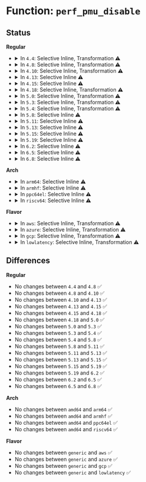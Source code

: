 # Function: <code>perf_pmu_disable</code>

## Status
<b>Regular</b>
<ul>
<li>
<details>
<summary>In <code>4.4</code>: Selective Inline, Transformation ⚠️</summary>

```c
void perf_pmu_disable(struct pmu *pmu);
```

**Collision:** Unique Global

**Inline:** Selective

**Transformation:** True

**Instances:**

```
In kernel/events/core.c (ffffffff8117a8b0)
Location: kernel/events/core.c:828
Inline: True
Inline callers:
  - kernel/events/core.c:__perf_event_period
  - kernel/events/core.c:perf_pmu_sched_task
  - kernel/events/core.c:ctx_sched_out
  - kernel/events/core.c:perf_cgroup_switch
  - kernel/events/core.c:perf_event_context_sched_in
  - kernel/events/core.c:perf_mux_hrtimer_handler
  - kernel/events/core.c:__perf_install_in_context
  - kernel/events/core.c:perf_event_task_tick
  - kernel/events/core.c:perf_event_task_tick
Direct callers:
  - arch/x86/events/core.c:x86_pmu_start_txn
  - kernel/events/core.c:__perf_event_period
  - kernel/events/core.c:perf_pmu_sched_task
  - kernel/events/core.c:ctx_sched_out
  - kernel/events/core.c:perf_cgroup_switch
  - kernel/events/core.c:perf_event_context_sched_in
  - kernel/events/core.c:perf_mux_hrtimer_handler
  - kernel/events/core.c:__perf_install_in_context
  - kernel/events/core.c:perf_event_task_tick
  - kernel/events/core.c:perf_event_task_tick
```
**Symbols:**

```
ffffffff8117a8b0-ffffffff8117a8b9: perf_pmu_disable.part.88 (STB_LOCAL)
ffffffff8117f4f0-ffffffff8117f513: perf_pmu_disable (STB_GLOBAL)
```
</details>
</li>
<li>
<details>
<summary>In <code>4.8</code>: Selective Inline, Transformation ⚠️</summary>

```c
void perf_pmu_disable(struct pmu *pmu);
```

**Collision:** Unique Global

**Inline:** Selective

**Transformation:** True

**Instances:**

```
In kernel/events/core.c (ffffffff8118b65f)
Location: kernel/events/core.c:1073
Inline: True
Inline callers:
  - kernel/events/core.c:__perf_event_period
  - kernel/events/core.c:perf_event_task_tick
  - kernel/events/core.c:perf_event_task_tick
  - kernel/events/core.c:__perf_event_task_sched_in
  - kernel/events/core.c:perf_pmu_sched_task
  - kernel/events/core.c:ctx_sched_out
  - kernel/events/core.c:ctx_resched
  - kernel/events/core.c:perf_mux_hrtimer_handler
  - kernel/events/core.c:perf_cgroup_switch
Direct callers:
  - arch/x86/events/core.c:x86_pmu_start_txn
  - kernel/events/core.c:__perf_event_period
  - kernel/events/core.c:perf_event_task_tick
  - kernel/events/core.c:perf_event_task_tick
  - kernel/events/core.c:__perf_event_task_sched_in
  - kernel/events/core.c:perf_pmu_sched_task
  - kernel/events/core.c:ctx_sched_out
  - kernel/events/core.c:ctx_resched
  - kernel/events/core.c:perf_mux_hrtimer_handler
  - kernel/events/core.c:perf_cgroup_switch
```
**Symbols:**

```
ffffffff8118b5d0-ffffffff8118b5d9: perf_pmu_disable.part.91 (STB_LOCAL)
ffffffff81191280-ffffffff811912a3: perf_pmu_disable (STB_GLOBAL)
```
</details>
</li>
<li>
<details>
<summary>In <code>4.10</code>: Selective Inline, Transformation ⚠️</summary>

```c
void perf_pmu_disable(struct pmu *pmu);
```

**Collision:** Unique Global

**Inline:** Selective

**Transformation:** True

**Instances:**

```
In kernel/events/core.c (ffffffff8119a4ff)
Location: kernel/events/core.c:1081
Inline: True
Inline callers:
  - kernel/events/core.c:__perf_event_period
  - kernel/events/core.c:perf_event_task_tick
  - kernel/events/core.c:perf_event_task_tick
  - kernel/events/core.c:__perf_event_task_sched_in
  - kernel/events/core.c:perf_pmu_sched_task
  - kernel/events/core.c:ctx_sched_out
  - kernel/events/core.c:ctx_resched
  - kernel/events/core.c:group_sched_out
  - kernel/events/core.c:perf_mux_hrtimer_handler
  - kernel/events/core.c:perf_cgroup_switch
Direct callers:
  - arch/x86/events/core.c:x86_pmu_start_txn
  - kernel/events/core.c:__perf_event_period
  - kernel/events/core.c:perf_event_task_tick
  - kernel/events/core.c:perf_event_task_tick
  - kernel/events/core.c:__perf_event_task_sched_in
  - kernel/events/core.c:perf_pmu_sched_task
  - kernel/events/core.c:ctx_sched_out
  - kernel/events/core.c:ctx_resched
  - kernel/events/core.c:group_sched_out
  - kernel/events/core.c:perf_mux_hrtimer_handler
  - kernel/events/core.c:perf_cgroup_switch
```
**Symbols:**

```
ffffffff8119a320-ffffffff8119a329: perf_pmu_disable.part.92 (STB_LOCAL)
ffffffff811a0960-ffffffff811a0983: perf_pmu_disable (STB_GLOBAL)
```
</details>
</li>
<li>
<details>
<summary>In <code>4.13</code>: Selective Inline ⚠️</summary>

```c
void perf_pmu_disable(struct pmu *pmu);
```

**Collision:** Unique Global

**Inline:** Selective

**Transformation:** False

**Instances:**

```
In kernel/events/core.c (ffffffff811a052f)
Location: kernel/events/core.c:1073
Inline: True
Inline callers:
  - kernel/events/core.c:__perf_event_period
  - kernel/events/core.c:perf_event_task_tick
  - kernel/events/core.c:perf_event_task_tick
  - kernel/events/core.c:__perf_event_task_sched_in
  - kernel/events/core.c:perf_pmu_sched_task
  - kernel/events/core.c:ctx_sched_out
  - kernel/events/core.c:ctx_resched
  - kernel/events/core.c:group_sched_out
  - kernel/events/core.c:perf_mux_hrtimer_handler
  - kernel/events/core.c:perf_cgroup_switch
Direct callers:
  - arch/x86/events/core.c:x86_pmu_start_txn
```
**Symbols:**

```
ffffffff811a8340-ffffffff811a8362: perf_pmu_disable (STB_GLOBAL)
```
</details>
</li>
<li>
<details>
<summary>In <code>4.15</code>: Selective Inline ⚠️</summary>

```c
void perf_pmu_disable(struct pmu *pmu);
```

**Collision:** Unique Global

**Inline:** Selective

**Transformation:** False

**Instances:**

```
In kernel/events/core.c (ffffffff811b3e9f)
Location: kernel/events/core.c:1112
Inline: True
Inline callers:
  - kernel/events/core.c:__perf_event_period
  - kernel/events/core.c:perf_event_task_tick
  - kernel/events/core.c:perf_event_task_tick
  - kernel/events/core.c:__perf_event_task_sched_in
  - kernel/events/core.c:perf_pmu_sched_task
  - kernel/events/core.c:ctx_sched_out
  - kernel/events/core.c:ctx_resched
  - kernel/events/core.c:perf_mux_hrtimer_handler
  - kernel/events/core.c:perf_cgroup_switch
Direct callers:
  - arch/x86/events/core.c:x86_pmu_start_txn
```
**Symbols:**

```
ffffffff811bbab0-ffffffff811bbad6: perf_pmu_disable (STB_GLOBAL)
```
</details>
</li>
<li>
<details>
<summary>In <code>4.18</code>: Selective Inline, Transformation ⚠️</summary>

```c
void perf_pmu_disable(struct pmu *pmu);
```

**Collision:** Unique Global

**Inline:** Selective

**Transformation:** True

**Instances:**

```
In kernel/events/core.c (ffffffff811d554f)
Location: kernel/events/core.c:1135
Inline: True
Inline callers:
  - kernel/events/core.c:__perf_event_period
  - kernel/events/core.c:perf_event_task_tick
  - kernel/events/core.c:perf_event_task_tick
  - kernel/events/core.c:__perf_event_task_sched_in
  - kernel/events/core.c:perf_pmu_sched_task
  - kernel/events/core.c:ctx_sched_out
  - kernel/events/core.c:ctx_resched
  - kernel/events/core.c:perf_mux_hrtimer_handler
  - kernel/events/core.c:perf_cgroup_switch
Direct callers:
  - arch/x86/events/core.c:x86_pmu_start_txn
  - arch/x86/events/intel/ds.c:intel_pmu_auto_reload_read
  - kernel/events/core.c:__perf_event_period
  - kernel/events/core.c:perf_event_task_tick
  - kernel/events/core.c:perf_event_task_tick
  - kernel/events/core.c:__perf_event_task_sched_in
  - kernel/events/core.c:perf_pmu_sched_task
  - kernel/events/core.c:ctx_sched_out
  - kernel/events/core.c:ctx_resched
  - kernel/events/core.c:perf_mux_hrtimer_handler
  - kernel/events/core.c:perf_cgroup_switch
```
**Symbols:**

```
ffffffff811d54c0-ffffffff811d54cf: perf_pmu_disable.part.103 (STB_LOCAL)
ffffffff811dbc40-ffffffff811dbc62: perf_pmu_disable (STB_GLOBAL)
```
</details>
</li>
<li>
<details>
<summary>In <code>5.0</code>: Selective Inline, Transformation ⚠️</summary>

```c
void perf_pmu_disable(struct pmu *pmu);
```

**Collision:** Unique Global

**Inline:** Selective

**Transformation:** True

**Instances:**

```
In kernel/events/core.c (ffffffff811e5bef)
Location: kernel/events/core.c:1135
Inline: True
Inline callers:
  - kernel/events/core.c:__perf_event_period
  - kernel/events/core.c:perf_event_task_tick
  - kernel/events/core.c:perf_event_task_tick
  - kernel/events/core.c:__perf_event_task_sched_in
  - kernel/events/core.c:perf_pmu_sched_task
  - kernel/events/core.c:ctx_sched_out
  - kernel/events/core.c:ctx_resched
  - kernel/events/core.c:perf_mux_hrtimer_handler
  - kernel/events/core.c:perf_cgroup_switch
Direct callers:
  - arch/x86/events/core.c:x86_pmu_start_txn
  - arch/x86/events/intel/ds.c:intel_pmu_auto_reload_read
  - kernel/events/core.c:__perf_event_period
  - kernel/events/core.c:perf_event_task_tick
  - kernel/events/core.c:perf_event_task_tick
  - kernel/events/core.c:__perf_event_task_sched_in
  - kernel/events/core.c:perf_pmu_sched_task
  - kernel/events/core.c:ctx_sched_out
  - kernel/events/core.c:ctx_resched
  - kernel/events/core.c:perf_mux_hrtimer_handler
  - kernel/events/core.c:perf_cgroup_switch
```
**Symbols:**

```
ffffffff811e5b60-ffffffff811e5b6f: perf_pmu_disable.part.103 (STB_LOCAL)
ffffffff811ec000-ffffffff811ec022: perf_pmu_disable (STB_GLOBAL)
```
</details>
</li>
<li>
<details>
<summary>In <code>5.3</code>: Selective Inline, Transformation ⚠️</summary>

```c
void perf_pmu_disable(struct pmu *pmu);
```

**Collision:** Unique Global

**Inline:** Selective

**Transformation:** True

**Instances:**

```
In kernel/events/core.c (ffffffff811fd3c6)
Location: kernel/events/core.c:1136
Inline: True
Inline callers:
  - kernel/events/core.c:__perf_event_period
  - kernel/events/core.c:perf_event_task_tick
  - kernel/events/core.c:perf_event_task_tick
  - kernel/events/core.c:__perf_event_task_sched_in
  - kernel/events/core.c:perf_pmu_sched_task
  - kernel/events/core.c:ctx_sched_out
  - kernel/events/core.c:ctx_resched
  - kernel/events/core.c:perf_mux_hrtimer_handler
  - kernel/events/core.c:perf_cgroup_switch
Direct callers:
  - arch/x86/events/core.c:x86_pmu_start_txn
  - arch/x86/events/intel/ds.c:intel_pmu_auto_reload_read
  - kernel/events/core.c:__perf_event_period
  - kernel/events/core.c:perf_event_task_tick
  - kernel/events/core.c:perf_event_task_tick
  - kernel/events/core.c:__perf_event_task_sched_in
  - kernel/events/core.c:perf_pmu_sched_task
  - kernel/events/core.c:ctx_sched_out
  - kernel/events/core.c:ctx_resched
  - kernel/events/core.c:perf_mux_hrtimer_handler
  - kernel/events/core.c:perf_cgroup_switch
```
**Symbols:**

```
ffffffff811fd330-ffffffff811fd33f: perf_pmu_disable.part.0 (STB_LOCAL)
ffffffff81203990-ffffffff812039b3: perf_pmu_disable (STB_GLOBAL)
```
</details>
</li>
<li>
<details>
<summary>In <code>5.4</code>: Selective Inline, Transformation ⚠️</summary>

```c
void perf_pmu_disable(struct pmu *pmu);
```

**Collision:** Unique Global

**Inline:** Selective

**Transformation:** True

**Instances:**

```
In kernel/events/core.c (ffffffff8120a676)
Location: kernel/events/core.c:1136
Inline: True
Inline callers:
  - kernel/events/core.c:__perf_event_period
  - kernel/events/core.c:perf_event_task_tick
  - kernel/events/core.c:perf_event_task_tick
  - kernel/events/core.c:__perf_event_task_sched_in
  - kernel/events/core.c:perf_pmu_sched_task
  - kernel/events/core.c:ctx_sched_out
  - kernel/events/core.c:ctx_resched
  - kernel/events/core.c:perf_mux_hrtimer_handler
  - kernel/events/core.c:perf_cgroup_switch
Direct callers:
  - arch/x86/events/core.c:x86_pmu_start_txn
  - arch/x86/events/intel/ds.c:intel_pmu_auto_reload_read
  - kernel/events/core.c:__perf_event_period
  - kernel/events/core.c:perf_event_task_tick
  - kernel/events/core.c:perf_event_task_tick
  - kernel/events/core.c:__perf_event_task_sched_in
  - kernel/events/core.c:perf_pmu_sched_task
  - kernel/events/core.c:ctx_sched_out
  - kernel/events/core.c:ctx_resched
  - kernel/events/core.c:perf_mux_hrtimer_handler
  - kernel/events/core.c:perf_cgroup_switch
```
**Symbols:**

```
ffffffff8120a5e0-ffffffff8120a5ef: perf_pmu_disable.part.0 (STB_LOCAL)
ffffffff81210580-ffffffff812105a3: perf_pmu_disable (STB_GLOBAL)
```
</details>
</li>
<li>
<details>
<summary>In <code>5.8</code>: Selective Inline ⚠️</summary>

```c
void perf_pmu_disable(struct pmu *pmu);
```

**Collision:** Unique Global

**Inline:** Selective

**Transformation:** False

**Instances:**

```
In kernel/events/core.c (ffffffff812357cd)
Location: kernel/events/core.c:1198
Inline: True
Inline callers:
  - kernel/events/core.c:perf_pmu_start_txn
  - kernel/events/core.c:perf_pmu_start_txn
  - kernel/events/core.c:__perf_event_period
  - kernel/events/core.c:__perf_event_period
  - kernel/events/core.c:perf_rotate_context
  - kernel/events/core.c:perf_rotate_context
  - kernel/events/core.c:perf_adjust_freq_unthr_context
  - kernel/events/core.c:perf_adjust_freq_unthr_context
  - kernel/events/core.c:perf_adjust_freq_unthr_context
  - kernel/events/core.c:perf_adjust_freq_unthr_context
  - kernel/events/core.c:__perf_event_task_sched_in
  - kernel/events/core.c:__perf_event_task_sched_in
  - kernel/events/core.c:perf_pmu_sched_task
  - kernel/events/core.c:perf_pmu_sched_task
  - kernel/events/core.c:ctx_sched_out
  - kernel/events/core.c:ctx_sched_out
  - kernel/events/core.c:ctx_resched
  - kernel/events/core.c:ctx_resched
  - kernel/events/core.c:event_sched_in
  - kernel/events/core.c:event_sched_in
  - kernel/events/core.c:perf_cgroup_switch
  - kernel/events/core.c:perf_cgroup_switch
Direct callers:
  - arch/x86/events/core.c:x86_pmu_start_txn
  - arch/x86/events/intel/ds.c:intel_pmu_auto_reload_read
```
**Symbols:**

```
ffffffff8123c780-ffffffff8123c7a7: perf_pmu_disable (STB_GLOBAL)
```
</details>
</li>
<li>
<details>
<summary>In <code>5.11</code>: Selective Inline ⚠️</summary>

```c
void perf_pmu_disable(struct pmu *pmu);
```

**Collision:** Unique Global

**Inline:** Selective

**Transformation:** False

**Instances:**

```
In kernel/events/core.c (ffffffff8123f99d)
Location: kernel/events/core.c:1202
Inline: True
Inline callers:
  - kernel/events/core.c:perf_pmu_start_txn
  - kernel/events/core.c:perf_pmu_start_txn
  - kernel/events/core.c:__perf_event_period
  - kernel/events/core.c:__perf_event_period
  - kernel/events/core.c:perf_rotate_context
  - kernel/events/core.c:perf_rotate_context
  - kernel/events/core.c:perf_adjust_freq_unthr_context
  - kernel/events/core.c:perf_adjust_freq_unthr_context
  - kernel/events/core.c:perf_adjust_freq_unthr_context
  - kernel/events/core.c:perf_adjust_freq_unthr_context
  - kernel/events/core.c:perf_event_context_sched_in
  - kernel/events/core.c:perf_event_context_sched_in
  - kernel/events/core.c:__perf_pmu_sched_task
  - kernel/events/core.c:__perf_pmu_sched_task
  - kernel/events/core.c:perf_event_context_sched_out
  - kernel/events/core.c:perf_event_context_sched_out
  - kernel/events/core.c:perf_event_context_sched_out
  - kernel/events/core.c:perf_event_context_sched_out
  - kernel/events/core.c:ctx_sched_out
  - kernel/events/core.c:ctx_sched_out
  - kernel/events/core.c:ctx_resched
  - kernel/events/core.c:ctx_resched
  - kernel/events/core.c:event_sched_in
  - kernel/events/core.c:event_sched_in
  - kernel/events/core.c:perf_cgroup_switch
  - kernel/events/core.c:perf_cgroup_switch
Direct callers:
  - arch/x86/events/intel/core.c:intel_pmu_read_event
  - arch/x86/events/intel/ds.c:intel_pmu_auto_reload_read
```
**Symbols:**

```
ffffffff81246a20-ffffffff81246a47: perf_pmu_disable (STB_GLOBAL)
```
</details>
</li>
<li>
<details>
<summary>In <code>5.13</code>: Selective Inline ⚠️</summary>

```c
void perf_pmu_disable(struct pmu *pmu);
```

**Collision:** Unique Global

**Inline:** Selective

**Transformation:** False

**Instances:**

```
In kernel/events/core.c (ffffffff81243b3d)
Location: kernel/events/core.c:1200
Inline: True
Inline callers:
  - kernel/events/core.c:perf_pmu_start_txn
  - kernel/events/core.c:perf_pmu_start_txn
  - kernel/events/core.c:__perf_event_period
  - kernel/events/core.c:__perf_event_period
  - kernel/events/core.c:perf_adjust_freq_unthr_context
  - kernel/events/core.c:perf_adjust_freq_unthr_context
  - kernel/events/core.c:perf_adjust_freq_unthr_context
  - kernel/events/core.c:perf_adjust_freq_unthr_context
  - kernel/events/core.c:__perf_event_task_sched_in
  - kernel/events/core.c:__perf_event_task_sched_in
  - kernel/events/core.c:__perf_pmu_sched_task
  - kernel/events/core.c:__perf_pmu_sched_task
  - kernel/events/core.c:perf_event_context_sched_out
  - kernel/events/core.c:perf_event_context_sched_out
  - kernel/events/core.c:perf_event_context_sched_out
  - kernel/events/core.c:perf_event_context_sched_out
  - kernel/events/core.c:ctx_sched_out
  - kernel/events/core.c:ctx_sched_out
  - kernel/events/core.c:ctx_resched
  - kernel/events/core.c:ctx_resched
  - kernel/events/core.c:perf_mux_hrtimer_handler
  - kernel/events/core.c:perf_mux_hrtimer_handler
  - kernel/events/core.c:perf_cgroup_switch
  - kernel/events/core.c:perf_cgroup_switch
Direct callers:
  - arch/x86/events/intel/core.c:intel_pmu_read_event
  - arch/x86/events/intel/ds.c:intel_pmu_auto_reload_read
```
**Symbols:**

```
ffffffff8124a790-ffffffff8124a7b7: perf_pmu_disable (STB_GLOBAL)
```
</details>
</li>
<li>
<details>
<summary>In <code>5.15</code>: Selective Inline ⚠️</summary>

```c
void perf_pmu_disable(struct pmu *pmu);
```

**Collision:** Unique Global

**Inline:** Selective

**Transformation:** False

**Instances:**

```
In kernel/events/core.c (ffffffff8127dbdd)
Location: kernel/events/core.c:1231
Inline: True
Inline callers:
  - kernel/events/core.c:perf_pmu_start_txn
  - kernel/events/core.c:perf_pmu_start_txn
  - kernel/events/core.c:__perf_event_period
  - kernel/events/core.c:__perf_event_period
  - kernel/events/core.c:perf_adjust_freq_unthr_context
  - kernel/events/core.c:perf_adjust_freq_unthr_context
  - kernel/events/core.c:perf_adjust_freq_unthr_context
  - kernel/events/core.c:perf_adjust_freq_unthr_context
  - kernel/events/core.c:__perf_event_task_sched_in
  - kernel/events/core.c:__perf_event_task_sched_in
  - kernel/events/core.c:__perf_pmu_sched_task
  - kernel/events/core.c:__perf_pmu_sched_task
  - kernel/events/core.c:perf_event_context_sched_out
  - kernel/events/core.c:perf_event_context_sched_out
  - kernel/events/core.c:perf_event_context_sched_out
  - kernel/events/core.c:perf_event_context_sched_out
  - kernel/events/core.c:ctx_sched_out
  - kernel/events/core.c:ctx_sched_out
  - kernel/events/core.c:ctx_resched
  - kernel/events/core.c:ctx_resched
  - kernel/events/core.c:event_sched_in
  - kernel/events/core.c:event_sched_in
  - kernel/events/core.c:perf_mux_hrtimer_handler
  - kernel/events/core.c:perf_mux_hrtimer_handler
  - kernel/events/core.c:perf_cgroup_switch
  - kernel/events/core.c:perf_cgroup_switch
Direct callers:
  - arch/x86/events/intel/core.c:intel_pmu_read_event
  - arch/x86/events/intel/ds.c:intel_pmu_auto_reload_read
```
**Symbols:**

```
ffffffff812840c0-ffffffff812840e7: perf_pmu_disable (STB_GLOBAL)
```
</details>
</li>
<li>
<details>
<summary>In <code>5.19</code>: Selective Inline ⚠️</summary>

```c
void perf_pmu_disable(struct pmu *pmu);
```

**Collision:** Unique Global

**Inline:** Selective

**Transformation:** False

**Instances:**

```
In kernel/events/core.c (ffffffff812d2920)
Location: kernel/events/core.c:1140
Inline: True
Inline callers:
  - kernel/events/core.c:perf_pmu_start_txn
  - kernel/events/core.c:perf_pmu_start_txn
  - kernel/events/core.c:perf_adjust_freq_unthr_context
  - kernel/events/core.c:perf_adjust_freq_unthr_context
  - kernel/events/core.c:perf_adjust_freq_unthr_context
  - kernel/events/core.c:perf_adjust_freq_unthr_context
  - kernel/events/core.c:__perf_event_task_sched_in
  - kernel/events/core.c:__perf_event_task_sched_in
  - kernel/events/core.c:__perf_pmu_sched_task
  - kernel/events/core.c:__perf_pmu_sched_task
  - kernel/events/core.c:perf_event_context_sched_out
  - kernel/events/core.c:perf_event_context_sched_out
  - kernel/events/core.c:perf_event_context_sched_out
  - kernel/events/core.c:perf_event_context_sched_out
  - kernel/events/core.c:ctx_sched_out
  - kernel/events/core.c:ctx_sched_out
  - kernel/events/core.c:ctx_resched
  - kernel/events/core.c:ctx_resched
  - kernel/events/core.c:event_sched_in
  - kernel/events/core.c:event_sched_in
  - kernel/events/core.c:perf_mux_hrtimer_handler
  - kernel/events/core.c:perf_mux_hrtimer_handler
  - kernel/events/core.c:perf_cgroup_switch
  - kernel/events/core.c:perf_cgroup_switch
Direct callers:
  - arch/x86/events/intel/core.c:intel_pmu_read_event
  - arch/x86/events/intel/ds.c:intel_pmu_auto_reload_read
```
**Symbols:**

```
ffffffff812d8420-ffffffff812d8464: perf_pmu_disable (STB_GLOBAL)
```
</details>
</li>
<li>
<details>
<summary>In <code>6.2</code>: Selective Inline ⚠️</summary>

```c
void perf_pmu_disable(struct pmu *pmu);
```

**Collision:** Unique Global

**Inline:** Selective

**Transformation:** False

**Instances:**

```
In kernel/events/core.c (ffffffff8133b1d0)
Location: kernel/events/core.c:1137
Inline: True
Inline callers:
  - kernel/events/core.c:perf_pmu_start_txn
  - kernel/events/core.c:perf_pmu_start_txn
  - kernel/events/core.c:perf_rotate_context
  - kernel/events/core.c:perf_rotate_context
  - kernel/events/core.c:perf_adjust_freq_unthr_context
  - kernel/events/core.c:perf_adjust_freq_unthr_context
  - kernel/events/core.c:__pmu_ctx_sched_out
  - kernel/events/core.c:__pmu_ctx_sched_out
  - kernel/events/core.c:event_sched_in
  - kernel/events/core.c:event_sched_in
  - kernel/events/core.c:__perf_event_disable
  - kernel/events/core.c:__perf_event_disable
  - kernel/events/core.c:event_sched_out
  - kernel/events/core.c:event_sched_out
  - kernel/events/core.c:perf_ctx_disable
  - kernel/events/core.c:perf_ctx_disable
Direct callers:
  - arch/x86/events/intel/core.c:intel_pmu_read_event
  - arch/x86/events/intel/ds.c:intel_pmu_auto_reload_read
```
**Symbols:**

```
ffffffff81340920-ffffffff81340964: perf_pmu_disable (STB_GLOBAL)
```
</details>
</li>
<li>
<details>
<summary>In <code>6.5</code>: Selective Inline ⚠️</summary>

```c
void perf_pmu_disable(struct pmu *pmu);
```

**Collision:** Unique Global

**Inline:** Selective

**Transformation:** False

**Instances:**

```
In kernel/events/core.c (ffffffff8136c250)
Location: kernel/events/core.c:1137
Inline: True
Inline callers:
  - kernel/events/core.c:perf_pmu_start_txn
  - kernel/events/core.c:perf_pmu_start_txn
  - kernel/events/core.c:perf_rotate_context
  - kernel/events/core.c:perf_rotate_context
  - kernel/events/core.c:perf_adjust_freq_unthr_context
  - kernel/events/core.c:perf_adjust_freq_unthr_context
  - kernel/events/core.c:__pmu_ctx_sched_out
  - kernel/events/core.c:__pmu_ctx_sched_out
  - kernel/events/core.c:event_sched_in
  - kernel/events/core.c:event_sched_in
  - kernel/events/core.c:__perf_event_disable
  - kernel/events/core.c:__perf_event_disable
  - kernel/events/core.c:event_sched_out
  - kernel/events/core.c:event_sched_out
  - kernel/events/core.c:perf_ctx_disable
  - kernel/events/core.c:perf_ctx_disable
Direct callers:
  - arch/x86/events/intel/core.c:intel_pmu_read_event
  - arch/x86/events/intel/ds.c:intel_pmu_auto_reload_read
```
**Symbols:**

```
ffffffff813718c0-ffffffff81371904: perf_pmu_disable (STB_GLOBAL)
```
</details>
</li>
<li>
<details>
<summary>In <code>6.8</code>: Selective Inline ⚠️</summary>

```c
void perf_pmu_disable(struct pmu *pmu);
```

**Collision:** Unique Global

**Inline:** Selective

**Transformation:** False

**Instances:**

```
In kernel/events/core.c (ffffffff81395410)
Location: kernel/events/core.c:1148
Inline: True
Inline callers:
  - kernel/events/core.c:perf_pmu_start_txn
  - kernel/events/core.c:perf_pmu_start_txn
  - kernel/events/core.c:perf_rotate_context
  - kernel/events/core.c:perf_rotate_context
  - kernel/events/core.c:perf_adjust_freq_unthr_context
  - kernel/events/core.c:perf_adjust_freq_unthr_context
  - kernel/events/core.c:__pmu_ctx_sched_out
  - kernel/events/core.c:__pmu_ctx_sched_out
  - kernel/events/core.c:event_sched_in
  - kernel/events/core.c:event_sched_in
  - kernel/events/core.c:__perf_event_disable
  - kernel/events/core.c:__perf_event_disable
  - kernel/events/core.c:event_sched_out
  - kernel/events/core.c:event_sched_out
  - kernel/events/core.c:perf_ctx_disable
  - kernel/events/core.c:perf_ctx_disable
Direct callers:
  - arch/x86/events/intel/core.c:intel_pmu_read_event
  - arch/x86/events/intel/ds.c:intel_pmu_auto_reload_read
```
**Symbols:**

```
ffffffff8139abc0-ffffffff8139ac04: perf_pmu_disable (STB_GLOBAL)
```
</details>
</li>
</ul>
<b>Arch</b>
<ul>
<li>
<details>
<summary>In <code>arm64</code>: Selective Inline ⚠️</summary>

```c
void perf_pmu_disable(struct pmu *pmu);
```

**Collision:** Unique Global

**Inline:** Selective

**Transformation:** False

**Instances:**

```
In kernel/events/core.c (ffff8000102991d8)
Location: kernel/events/core.c:1136
Inline: True
Direct callers:
  - kernel/events/core.c:perf_pmu_start_txn
  - kernel/events/core.c:perf_event_task_tick
  - kernel/events/core.c:perf_event_task_tick
  - kernel/events/core.c:__perf_event_task_sched_in
  - kernel/events/core.c:perf_pmu_sched_task
  - kernel/events/core.c:ctx_sched_out
  - kernel/events/core.c:ctx_resched
  - kernel/events/core.c:perf_mux_hrtimer_handler
  - kernel/events/core.c:perf_mux_hrtimer_handler
  - kernel/events/core.c:perf_cgroup_switch
```
**Symbols:**

```
ffff8000102991d8-ffff800010299208: perf_pmu_disable (STB_GLOBAL)
```
</details>
</li>
<li>
<details>
<summary>In <code>armhf</code>: Selective Inline ⚠️</summary>

```c
void perf_pmu_disable(struct pmu *pmu);
```

**Collision:** Unique Global

**Inline:** Selective

**Transformation:** False

**Instances:**

```
In kernel/events/core.c (c04c8480)
Location: kernel/events/core.c:1136
Inline: True
Direct callers:
  - kernel/events/core.c:perf_pmu_start_txn
  - kernel/events/core.c:__perf_event_period
  - kernel/events/core.c:perf_event_task_tick
  - kernel/events/core.c:perf_event_task_tick
  - kernel/events/core.c:__perf_event_task_sched_in
  - kernel/events/core.c:perf_pmu_sched_task
  - kernel/events/core.c:ctx_sched_out
  - kernel/events/core.c:ctx_resched
  - kernel/events/core.c:event_sched_in
  - kernel/events/core.c:perf_mux_hrtimer_handler
  - kernel/events/core.c:perf_mux_hrtimer_handler
  - kernel/events/core.c:perf_cgroup_switch
```
**Symbols:**

```
c04c8480-c04c84b4: perf_pmu_disable (STB_GLOBAL)
```
</details>
</li>
<li>
<details>
<summary>In <code>ppc64el</code>: Selective Inline ⚠️</summary>

```c
void perf_pmu_disable(struct pmu *pmu);
```

**Collision:** Unique Global

**Inline:** Selective

**Transformation:** False

**Instances:**

```
In kernel/events/core.c (c0000000003484f0)
Location: kernel/events/core.c:1136
Inline: True
Direct callers:
  - arch/powerpc/perf/core-book3s.c:power_pmu_start_txn
  - arch/powerpc/perf/core-book3s.c:power_pmu_del
  - arch/powerpc/perf/core-book3s.c:power_pmu_add
  - arch/powerpc/perf/imc-pmu.c:thread_imc_pmu_start_txn
  - kernel/events/core.c:perf_pmu_start_txn
  - kernel/events/core.c:perf_event_task_tick
  - kernel/events/core.c:perf_event_task_tick
  - kernel/events/core.c:__perf_event_task_sched_in
  - kernel/events/core.c:perf_pmu_sched_task
  - kernel/events/core.c:ctx_sched_out
  - kernel/events/core.c:ctx_resched
  - kernel/events/core.c:event_sched_in
  - kernel/events/core.c:perf_mux_hrtimer_handler
  - kernel/events/core.c:perf_mux_hrtimer_handler
  - kernel/events/core.c:perf_cgroup_switch
```
**Symbols:**

```
c0000000003484f0-c000000000348544: perf_pmu_disable (STB_GLOBAL)
```
</details>
</li>
<li>
<details>
<summary>In <code>riscv64</code>: Selective Inline ⚠️</summary>

```c
void perf_pmu_disable(struct pmu *pmu);
```

**Collision:** Unique Global

**Inline:** Selective

**Transformation:** False

**Instances:**

```
In kernel/events/core.c (ffffffe0001cac66)
Location: kernel/events/core.c:1136
Inline: True
Direct callers:
  - kernel/events/core.c:perf_pmu_start_txn
  - kernel/events/core.c:perf_event_task_tick
  - kernel/events/core.c:perf_event_task_tick
  - kernel/events/core.c:__perf_event_task_sched_in
  - kernel/events/core.c:perf_pmu_sched_task
  - kernel/events/core.c:ctx_sched_out
  - kernel/events/core.c:ctx_resched
  - kernel/events/core.c:event_sched_in
  - kernel/events/core.c:perf_mux_hrtimer_handler
  - kernel/events/core.c:perf_mux_hrtimer_handler
  - kernel/events/core.c:perf_cgroup_switch
```
**Symbols:**

```
ffffffe0001cac66-ffffffe0001cac9e: perf_pmu_disable (STB_GLOBAL)
```
</details>
</li>
</ul>
<b>Flavor</b>
<ul>
<li>
<details>
<summary>In <code>aws</code>: Selective Inline, Transformation ⚠️</summary>

```c
void perf_pmu_disable(struct pmu *pmu);
```

**Collision:** Unique Global

**Inline:** Selective

**Transformation:** True

**Instances:**

```
In kernel/events/core.c (ffffffff81202c96)
Location: kernel/events/core.c:1136
Inline: True
Inline callers:
  - kernel/events/core.c:__perf_event_period
  - kernel/events/core.c:perf_event_task_tick
  - kernel/events/core.c:perf_event_task_tick
  - kernel/events/core.c:__perf_event_task_sched_in
  - kernel/events/core.c:perf_pmu_sched_task
  - kernel/events/core.c:ctx_sched_out
  - kernel/events/core.c:ctx_resched
  - kernel/events/core.c:perf_mux_hrtimer_handler
  - kernel/events/core.c:perf_cgroup_switch
Direct callers:
  - arch/x86/events/core.c:x86_pmu_start_txn
  - arch/x86/events/intel/ds.c:intel_pmu_auto_reload_read
  - kernel/events/core.c:__perf_event_period
  - kernel/events/core.c:perf_event_task_tick
  - kernel/events/core.c:perf_event_task_tick
  - kernel/events/core.c:__perf_event_task_sched_in
  - kernel/events/core.c:perf_pmu_sched_task
  - kernel/events/core.c:ctx_sched_out
  - kernel/events/core.c:ctx_resched
  - kernel/events/core.c:perf_mux_hrtimer_handler
  - kernel/events/core.c:perf_cgroup_switch
```
**Symbols:**

```
ffffffff81202c00-ffffffff81202c0f: perf_pmu_disable.part.0 (STB_LOCAL)
ffffffff81208bd0-ffffffff81208bf3: perf_pmu_disable (STB_GLOBAL)
```
</details>
</li>
<li>
<details>
<summary>In <code>azure</code>: Selective Inline, Transformation ⚠️</summary>

```c
void perf_pmu_disable(struct pmu *pmu);
```

**Collision:** Unique Global

**Inline:** Selective

**Transformation:** True

**Instances:**

```
In kernel/events/core.c (ffffffff811f59e6)
Location: kernel/events/core.c:1136
Inline: True
Inline callers:
  - kernel/events/core.c:__perf_event_period
  - kernel/events/core.c:perf_event_task_tick
  - kernel/events/core.c:perf_event_task_tick
  - kernel/events/core.c:__perf_event_task_sched_in
  - kernel/events/core.c:perf_pmu_sched_task
  - kernel/events/core.c:ctx_sched_out
  - kernel/events/core.c:ctx_resched
  - kernel/events/core.c:perf_mux_hrtimer_handler
  - kernel/events/core.c:perf_cgroup_switch
Direct callers:
  - arch/x86/events/core.c:x86_pmu_start_txn
  - arch/x86/events/intel/ds.c:intel_pmu_auto_reload_read
  - kernel/events/core.c:__perf_event_period
  - kernel/events/core.c:perf_event_task_tick
  - kernel/events/core.c:perf_event_task_tick
  - kernel/events/core.c:__perf_event_task_sched_in
  - kernel/events/core.c:perf_pmu_sched_task
  - kernel/events/core.c:ctx_sched_out
  - kernel/events/core.c:ctx_resched
  - kernel/events/core.c:perf_mux_hrtimer_handler
  - kernel/events/core.c:perf_cgroup_switch
```
**Symbols:**

```
ffffffff811f5950-ffffffff811f595f: perf_pmu_disable.part.0 (STB_LOCAL)
ffffffff811fb960-ffffffff811fb983: perf_pmu_disable (STB_GLOBAL)
```
</details>
</li>
<li>
<details>
<summary>In <code>gcp</code>: Selective Inline, Transformation ⚠️</summary>

```c
void perf_pmu_disable(struct pmu *pmu);
```

**Collision:** Unique Global

**Inline:** Selective

**Transformation:** True

**Instances:**

```
In kernel/events/core.c (ffffffff81200a66)
Location: kernel/events/core.c:1136
Inline: True
Inline callers:
  - kernel/events/core.c:__perf_event_period
  - kernel/events/core.c:perf_event_task_tick
  - kernel/events/core.c:perf_event_task_tick
  - kernel/events/core.c:__perf_event_task_sched_in
  - kernel/events/core.c:perf_pmu_sched_task
  - kernel/events/core.c:ctx_sched_out
  - kernel/events/core.c:ctx_resched
  - kernel/events/core.c:perf_mux_hrtimer_handler
  - kernel/events/core.c:perf_cgroup_switch
Direct callers:
  - arch/x86/events/core.c:x86_pmu_start_txn
  - arch/x86/events/intel/ds.c:intel_pmu_auto_reload_read
  - kernel/events/core.c:__perf_event_period
  - kernel/events/core.c:perf_event_task_tick
  - kernel/events/core.c:perf_event_task_tick
  - kernel/events/core.c:__perf_event_task_sched_in
  - kernel/events/core.c:perf_pmu_sched_task
  - kernel/events/core.c:ctx_sched_out
  - kernel/events/core.c:ctx_resched
  - kernel/events/core.c:perf_mux_hrtimer_handler
  - kernel/events/core.c:perf_cgroup_switch
```
**Symbols:**

```
ffffffff812009d0-ffffffff812009df: perf_pmu_disable.part.0 (STB_LOCAL)
ffffffff81206970-ffffffff81206993: perf_pmu_disable (STB_GLOBAL)
```
</details>
</li>
<li>
<details>
<summary>In <code>lowlatency</code>: Selective Inline, Transformation ⚠️</summary>

```c
void perf_pmu_disable(struct pmu *pmu);
```

**Collision:** Unique Global

**Inline:** Selective

**Transformation:** True

**Instances:**

```
In kernel/events/core.c (ffffffff8120fc16)
Location: kernel/events/core.c:1136
Inline: True
Inline callers:
  - kernel/events/core.c:__perf_event_period
  - kernel/events/core.c:perf_event_task_tick
  - kernel/events/core.c:perf_event_task_tick
  - kernel/events/core.c:__perf_event_task_sched_in
  - kernel/events/core.c:perf_pmu_sched_task
  - kernel/events/core.c:ctx_sched_out
  - kernel/events/core.c:ctx_resched
  - kernel/events/core.c:perf_mux_hrtimer_handler
  - kernel/events/core.c:perf_cgroup_switch
Direct callers:
  - arch/x86/events/core.c:x86_pmu_start_txn
  - arch/x86/events/intel/ds.c:intel_pmu_auto_reload_read
  - kernel/events/core.c:__perf_event_period
  - kernel/events/core.c:perf_event_task_tick
  - kernel/events/core.c:perf_event_task_tick
  - kernel/events/core.c:__perf_event_task_sched_in
  - kernel/events/core.c:perf_pmu_sched_task
  - kernel/events/core.c:ctx_sched_out
  - kernel/events/core.c:ctx_resched
  - kernel/events/core.c:perf_mux_hrtimer_handler
  - kernel/events/core.c:perf_cgroup_switch
```
**Symbols:**

```
ffffffff8120fa60-ffffffff8120fa6f: perf_pmu_disable.part.0 (STB_LOCAL)
ffffffff812156e0-ffffffff81215703: perf_pmu_disable (STB_GLOBAL)
```
</details>
</li>
</ul>

## Differences
<b>Regular</b>
<ul>
<li>
No changes between <code>4.4</code> and <code>4.8</code> ✅
</li>
<li>
No changes between <code>4.8</code> and <code>4.10</code> ✅
</li>
<li>
No changes between <code>4.10</code> and <code>4.13</code> ✅
</li>
<li>
No changes between <code>4.13</code> and <code>4.15</code> ✅
</li>
<li>
No changes between <code>4.15</code> and <code>4.18</code> ✅
</li>
<li>
No changes between <code>4.18</code> and <code>5.0</code> ✅
</li>
<li>
No changes between <code>5.0</code> and <code>5.3</code> ✅
</li>
<li>
No changes between <code>5.3</code> and <code>5.4</code> ✅
</li>
<li>
No changes between <code>5.4</code> and <code>5.8</code> ✅
</li>
<li>
No changes between <code>5.8</code> and <code>5.11</code> ✅
</li>
<li>
No changes between <code>5.11</code> and <code>5.13</code> ✅
</li>
<li>
No changes between <code>5.13</code> and <code>5.15</code> ✅
</li>
<li>
No changes between <code>5.15</code> and <code>5.19</code> ✅
</li>
<li>
No changes between <code>5.19</code> and <code>6.2</code> ✅
</li>
<li>
No changes between <code>6.2</code> and <code>6.5</code> ✅
</li>
<li>
No changes between <code>6.5</code> and <code>6.8</code> ✅
</li>
</ul>
<b>Arch</b>
<ul>
<li>
No changes between <code>amd64</code> and <code>arm64</code> ✅
</li>
<li>
No changes between <code>amd64</code> and <code>armhf</code> ✅
</li>
<li>
No changes between <code>amd64</code> and <code>ppc64el</code> ✅
</li>
<li>
No changes between <code>amd64</code> and <code>riscv64</code> ✅
</li>
</ul>
<b>Flavor</b>
<ul>
<li>
No changes between <code>generic</code> and <code>aws</code> ✅
</li>
<li>
No changes between <code>generic</code> and <code>azure</code> ✅
</li>
<li>
No changes between <code>generic</code> and <code>gcp</code> ✅
</li>
<li>
No changes between <code>generic</code> and <code>lowlatency</code> ✅
</li>
</ul>
